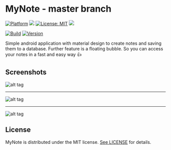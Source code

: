 # MyNote - master branch

[![Platform](https://img.shields.io/badge/platform-Android-blue.svg)](https://www.android.com)
<a target="_blank" href="https://android-arsenal.com/api?level=21" title="API21+"><img src="https://img.shields.io/badge/API-21+-blue.svg" /></a>
[![License: MIT](https://img.shields.io/badge/License-MIT-blue.svg)](https://opensource.org/licenses/MIT)
<a target="_blank" href="https://www.paypal.me/GuepardoApps" title="Donate using PayPal"><img src="https://img.shields.io/badge/paypal-donate-blue.svg" /></a>

[![Build](https://img.shields.io/badge/build-passing-green.svg)](https://github.com/GuepardoApps-Releases/MyNote/tree/master/release)
[![Version](https://img.shields.io/badge/version-v1.1.1.170902-blue.svg)](https://github.com/GuepardoApps-Releases/MyNote/tree/master/release/v1.1.1.170902.apk)

Simple android application with material design to create notes and saving them to a database.
Further feature is a floating bubble. So you can access your notes in a fast and easy way :+1:

## Screenshots

![alt tag](https://github.com/GuepardoApps-Releases/MyNote/blob/master/screenshots/header_001.png)
___________________________________

![alt tag](https://github.com/GuepardoApps-Releases/MyNote/blob/master/screenshots/header_002.png)
___________________________________

![alt tag](https://github.com/GuepardoApps-Releases/MyNote/blob/master/screenshots/header_003.png)

## License

MyNote is distributed under the MIT license. [See LICENSE](LICENSE.md) for details.